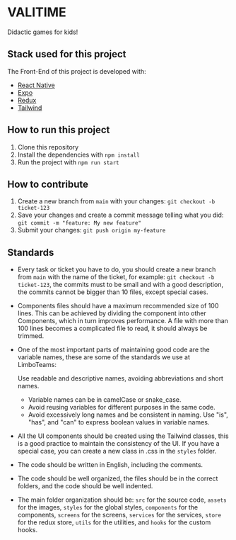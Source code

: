 # VALITIME

Didactic games for kids!

## Stack used for this project

The Front-End of this project is developed with:

- [React Native](https://reactnative.dev/)
- [Expo](https://expo.io/)
- [Redux](https://redux.js.org/)
- [Tailwind](https://www.nativewind.dev)

## How to run this project

1. Clone this repository
2. Install the dependencies with `npm install`
3. Run the project with `npm run start`

## How to contribute

1. Create a new branch from `main` with your changes: `git checkout -b ticket-123`
2. Save your changes and create a commit message telling what you did: `git commit -m "feature: My new feature"`
3. Submit your changes: `git push origin my-feature`

## Standards

- Every task or ticket you have to do, you should create a new branch from `main` with the name of the ticket, for example: `git checkout -b ticket-123`, the commits must to be small and with a good description, the commits cannot be bigger than 10 files, except special cases.

- Components files should have a maximum recommended size of 100 lines. This can be achieved by dividing the component into other Components, which in turn improves performance.
  A file with more than 100 lines becomes a complicated file to read, it should always be trimmed.

- One of the most important parts of maintaining good code are the variable names, these are some of the standards we use at LimboTeams:

  Use readable and descriptive names, avoiding abbreviations and short names.

  - Variable names can be in camelCase or snake_case.
  - Avoid reusing variables for different purposes in the same code.
  - Avoid excessively long names and be consistent in naming.
    Use "is", "has", and "can" to express boolean values in variable names.

- All the UI components should be created using the Tailwind classes, this is a good practice to maintain the consistency of the UI. If you have a special case, you can create a new class in .css in the `styles` folder.

- The code should be written in English, including the comments.

- The code should be well organized, the files should be in the correct folders, and the code should be well indented.

- The main folder organization should be: `src` for the source code, `assets` for the images, `styles` for the global styles, `components` for the components, `screens` for the screens, `services` for the services, `store` for the redux store, `utils` for the utilities, and `hooks` for the custom hooks.
